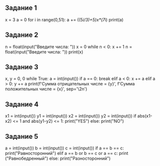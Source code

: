 ## Задание 1

x = 3
a = 0
for i in range(0,51):
    a += ((5*i/3)+5)*x**(7*i)
print(a)    

## Задание 2

n = float(input("Введите числа: "))
x = 0 
while n < 0:
    x += 1 
    n = float(input("Введите числа: "))
print(x)

## Задание 3

x, y = 0, 0
while True:
    a = int(input())
    if a == 0:
        break
    elif a < 0:
        x += a
    elif a > 0:
        y += a
print(f'Сумма отрицательных числе = {y}', f'Сумма положительных числе = {x}', sep='\2n') 

## Задание 4

x1 = int(input())
y1 = int(input())
x2 = int(input())
y2 = int(input())
if abs(x1-x2) <= 1 and abs(y1-y2) <= 1:
    print("YES")
else:
    print("NO") 
    
## Задание 5
a = int(input())
b = int(input())
c = int(input())
if a == b == c:
    print("Равносторонний")
elif a == b or b == c or a == c:
    print ("Равнобедренный")
else:
    print("Разносторонний")
